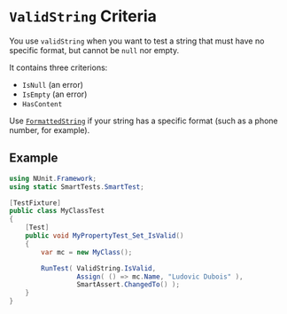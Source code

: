 # `ValidString` Criteria

You use `validString` when you want to test a string that must have no specific format, but cannot be `null` nor empty.

It contains three criterions:

* `IsNull` (an error)
* `IsEmpty` (an error)
* `HasContent`

Use [`FormattedString`](FormattedString.md) if your string has a specific format (such as a phone number, for example).

## Example

```C#
using NUnit.Framework;
using static SmartTests.SmartTest;

[TestFixture]
public class MyClassTest
{
    [Test]
    public void MyPropertyTest_Set_IsValid()
    {
        var mc = new MyClass();

        RunTest( ValidString.IsValid,
                 Assign( () => mc.Name, "Ludovic Dubois" ),
                 SmartAssert.ChangedTo() );
    }
}
```
